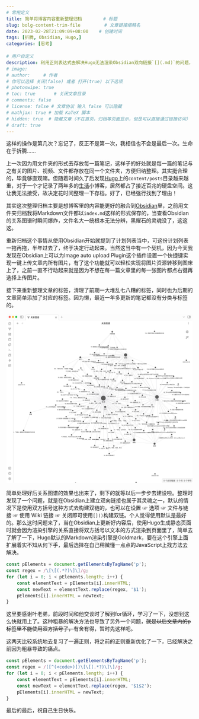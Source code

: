 ```yaml
---
# 常用定义
title: 简单将博客内容重新整理归档        # 标题
slug: bolg-content-trim-file         # 文章链接缩略名
date: 2023-02-28T21:09:09+08:00    # 创建时间
tags: [折腾, Obsidian, Hugo,]
categories: [思考]

# 用户自定义
description: 利用正则表达式去解决Hugo无法渲染Obsidian双向链接`[](.md)`的问题，方法就是粗暴地使用for循环去掉所有匹配的`[](.md)`。   # 描述
# image: 
# author:     # 作者
# 你可以选择 关闭(false) 或者 打开(true) 以下选项
# photoswipe: true
# toc: true       # 关闭文章目录
# comments: false
# license: false # 文章协议 输入 false 可以隐藏
# mathjax: true # 加载 KaTeX 脚本
# hidden: true  # 隐藏文章（不在首页，归档等页面显示，但是可以直接通过链接访问）
# draft: true
---
```


这样的操作是第几次？忘记了，反正不是第一次，我相信也不会是最后一次。生命在于折腾……

上一次因为用文件夹的形式去存放每一篇笔记，这样子的好处就是每一篇的笔记与之有关的图片、视频、文件都存放在同一个文件夹，方便归纳整理。其实挺合理的，毕竟够直观嘛。但随着时间久了后发现[Hugo](Hugo.md)上的`content/posts`目录越来越重，对于一个才记录了两年多的[生活](生活.md)小博客，居然都占了接近百兆的硬盘空间。这让我无法接受，故决定花时间整理一下存档。好了，已经强行找到了理由！

其实这次整理归档主要是想博客里的内容能更好的融合到[Obsidian](Obsidian.md)里，之前用文件夹归档我将Markdown文件都以`index.md`这样的形式保存的，当查看Obsidian的关系图谱时瞬间爆炸，文件名大一统根本无法分辨，黑耀石的灵魂没了，这这这。

重新归档这个事情从使用Obsidian开始就提到了计划列表当中，可这份计划列表一拖再拖，半年过去了，终于决定行动起来。当然这当中有一个契机，因为今天我发现在Obsidian上可以为Image auto upload Plugin这个插件设置一个快捷键实现一键上传文章内所有图片，有了这个功能就可以轻松实现将图片资源转移到图床上了，之前一直不行动起来就是因为不想在每一篇文章里的每一张图片都点右键再选择上传图片。

接下来重新整理文章的标签，清理了前期一大堆乱七八糟的标签，同时也为后期的文章简单添加了对应的标签。因为懒，最近一年多更新的笔记都没有分类与标签的。

![2023-02-28-18.39.59](post/laomai/2023/02/28/163fdda286d66d-1.webp)

简单处理好后关系图谱的效果也出来了，剩下的就等以后一步步去建设啦。整理时发现了一个问题，就是在Obsidian上建立双向链接也属于其灵魂之一，默认的情况下是使用双方括号这种方式去构建双链的，也可以在设置 ☞ 选项 ☞ 文件与链接 ☞ 使用 Wiki 链接 ☞ 关闭即可使用`[]()`构建双链。个人觉得使用默认是最好的。那么这时问题来了，当在Obsidian上更新好内容后，使用Hugo生成静态页面时就会因为渲染引擎的关系直接将双方括号以文本的方式渲染到页面里了，简单去了解了一下，Hugo默认的Markdown渲染引擎是Goldmark，要在这个引擎上面扩展着实不知从何下手，最后选择在自己稍微懂一点点的JavaScript上找方法去解决。

```javascript
const pElements = document.getElementsByTagName('p');
const regex = /\[\[(.*?)\]\]/g;
for (let i = 0; i < pElements.length; i++) {
    const elementText = pElements[i].innerHTML;
    const newText = elementText.replace(regex, '$1');
    pElements[i].innerHTML = newText;
}
```

这里要感谢叶老弟，前段时间和他交谈时了解到for循环，学习了一下，没想到这么快就用上了。这种粗暴的解决方法也导致了另外一个问题，~~就是以后文章内的p标签里不能使用双方括号了，~~有舍有得，暂时先这样吧。

这两天比较系统地去复习了一遍正则，将之前的正则重新优化了一下，已经解决之前因为粗暴导致的痛点。
```javaScript
const pElements = document.getElementsByTagName('p');
const regex = /([^(<code>)])\[\[(.*?)\]\]/g;
for (let i = 0; i < pElements.length; i++) {
    const elementText = pElements[i].innerHTML;
    const newText = elementText.replace(regex, '$1$2');
    pElements[i].innerHTML = newText;
}
```

最后的最后，祝自己生日快乐。